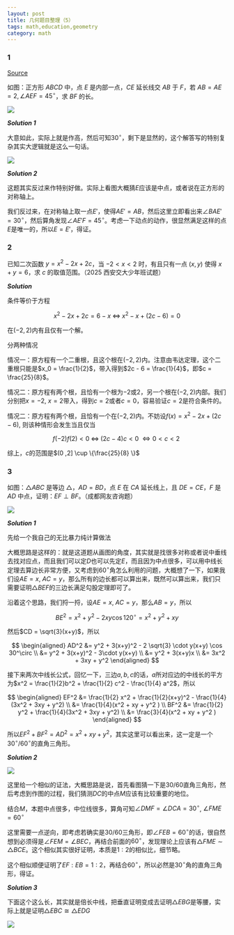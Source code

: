 ```yaml
---
layout: post 
title: 几何题目整理（5）
tags: math,education,geometry
category: math
---
```


### 1

[Source](https://www.bilibili.com/video/BV1yVVPzTEbX/?spm_id_from=333.1387.upload.video_card.click&vd_source=2c3b1cf87d67c244536d57d4d5b68285)

如图：正方形 $ABCD$ 中，点 $E$ 是内部一点，$CE$ 延长线交 $AB$ 于 $F$，若 $AB = AE = 2, \angle AEF = 45^\circ$，求 $BF$ 的长。

![](https://crsando.github.io/images/2025-10-15/A-001.png)

***Solution 1***


大意如此，实际上就是作高，然后可知$30^\circ$，剩下是显然的，这个解答写的特别复杂其实大逻辑就是这么一句话。

![](https://crsando.github.io/images/2025-10-15/A-001.png)

***Solution 2***

这题其实反过来作特别好做。实际上看图大概猜$E$应该是中点，或者说在正方形的对称轴上。

我们反过来，在对称轴上取一点$E'$，使得$AE' = AB$，然后这里立即看出来$\angle BAE' = 30^\circ$，然后算角发现$\angle AE'F = 45^\circ$。考虑一下动点的动作，很显然满足这样的点$E$是唯一的，所以$E = E'$，得证。

### 2

已知二次函数 $y = x^2 - 2x + 2c$，当 $-2 < x < 2$ 时，有且只有一点 $(x, y)$ 使得 $x + y = 6$，求 $c$ 的取值范围。（2025 西安交大少年班试题）

***Solution***

条件等价于方程

$$
    x^2 - 2x + 2c = 6 -x \;\Leftrightarrow\; x^2 - x + (2c-6) = 0
$$

在$(-2,2)$内有且仅有一个解。

分两种情况

情况一：原方程有一个二重根，且这个根在$(-2,2)$内。注意由韦达定理，这个二重根只能是$x_0 = \frac{1}{2}$，带入得到$2c - 6 = \frac{1}{4}$，即$c = \frac{25}{8}$。

情况二：原方程有两个根，且恰有一个根为$-2$或$2$，另一个根在$(-2,2)$内部。我们分别把$x = -2$, $x = 2$带入，得到$c = 2$或者$c = 0$，容易验证$c = 2$是符合条件的。

情况二：原方程有两个根，且恰有一个在$(-2,2)$内。不妨设$f(x) = x^2 - 2x + (2c-6)$, 则该种情形会发生当且仅当

$$
    f(-2)f(2) < 0 \;\Leftrightarrow\; (2c -4)c < 0 \;\Leftrightarrow 0 < c < 2 \;
$$

综上，$c$的范围是$(0 ,2] \cup \{\frac{25}{8} \}$

### 3

如图：$\triangle ABC$ 是等边 $\triangle$，$AD = BD$，点 $E$ 在 $CA$ 延长线上，且 $DE = CE$，$F$ 是 $AD$ 中点，证明：$EF \perp BF$。（成都网友咨询题）

![](https://crsando.github.io/images/2025-10-15/A-003.png)

***Solution 1***

先给一个我自己的无比暴力纯计算做法

大概思路是这样的：就是这道题从画图的角度，其实就是找很多对称或者说中垂线去找对应点，而且我们可以定$D$也可以先定$E$，而且因为中点很多，可以用中线长定理去算边长非常方便，又考虑到$60^\circ$角怎么利用的问题，大概想了一下，如果我们设$AE = x$, $AC = y$，那么所有的边长都可以算出来，既然可以算出来，我们只需要证明$\triangle BEF$的三边长满足勾股定理即可了。

沿着这个思路，我们捋一捋，设$AE = x$, $AC = y$，那么$AB = y$，所以

$$
    BE^2 = x^2 + y^2 - 2xy \cos 120^\circ = x^2 + y^2 + xy
$$

然后$CD = \sqrt{3}(x+y)$，所以

$$
\begin{aligned}
    AD^2 &= y^2 + 3(x+y)^2 - 2 \sqrt{3}  \cdot y(x+y) \cos 30^\circ \\
    &= y^2 + 3(x+y)^2 - 3\cdot y(x+y) \\
    &= y^2 + 3(x+y)x \\
    &= 3x^2 + 3xy + y^2
\end{aligned}
$$

接下来两次中线长公式，回忆一下，三边$a,b,c$的话，$a$所对应边的中线长的平方为$x^2 = \frac{1}{2}b^2 + \frac{1}{2} c^2 - \frac{1}{4} a^2$，所以

$$
\begin{aligned}
    EF^2 &= \frac{1}{2} x^2 + \frac{1}{2}(x+y)^2 - \frac{1}{4} (3x^2 + 3xy + y^2) \\
    &= \frac{1}{4}(x^2 + xy + y^2 ) \\
    BF^2 &= \frac{1}{2} y^2 + \frac{1}{4}(3x^2 + 3xy + y^2) \\
    &= \frac{3}{4}(x^2 + xy + y^2 )
\end{aligned}
$$

所以$EF^2 + BF^2 = AD^2 = x^2 + xy + y^2$，其实这里可以看出来，这一定是一个$30^\circ/60^\circ$的直角三角形。

***Solution 2***

![](https://crsando.github.io/images/2025-10-15/A-003-Ans-2.png)

这里给一个相似的证法，大概思路是说，首先看图猜一下是$30/60$直角三角形，然后考虑到作图的过程，我们猜测$DC$的中点$M$应该有比较重要的地位。

结合$M$，本题中点很多，中位线很多，算角可知$\angle DMF = \angle DCA = 30^\circ$, $\angle FME = 60^\circ$

这里需要一点逆向，即考虑若确实是$30/60$三角形，即$\angle FEB = 60^\circ$的话，很自然想到必须得是$\angle FEM = \angle BEC$，再结合前面的$60^\circ$，发现理论上应该有$\triangle FME \sim \triangle BCE$。这个相似其实很好证明，本质是$1:2$的相似比，细节略。

这个相似顺便证明了$EF : EB = 1:2$，再结合$60^\circ$，所以必然是$30^\circ$角的直角三角形，得证。

***Solution 3***

下面这个这么长，其实就是倍长中线，把垂直证明变成去证明$\triangle EBG$是等腰，实际上就是证明$\triangle EBC \cong \triangle EDG$


![](https://crsando.github.io/images/2025-10-15/A-003-Ans.png)
